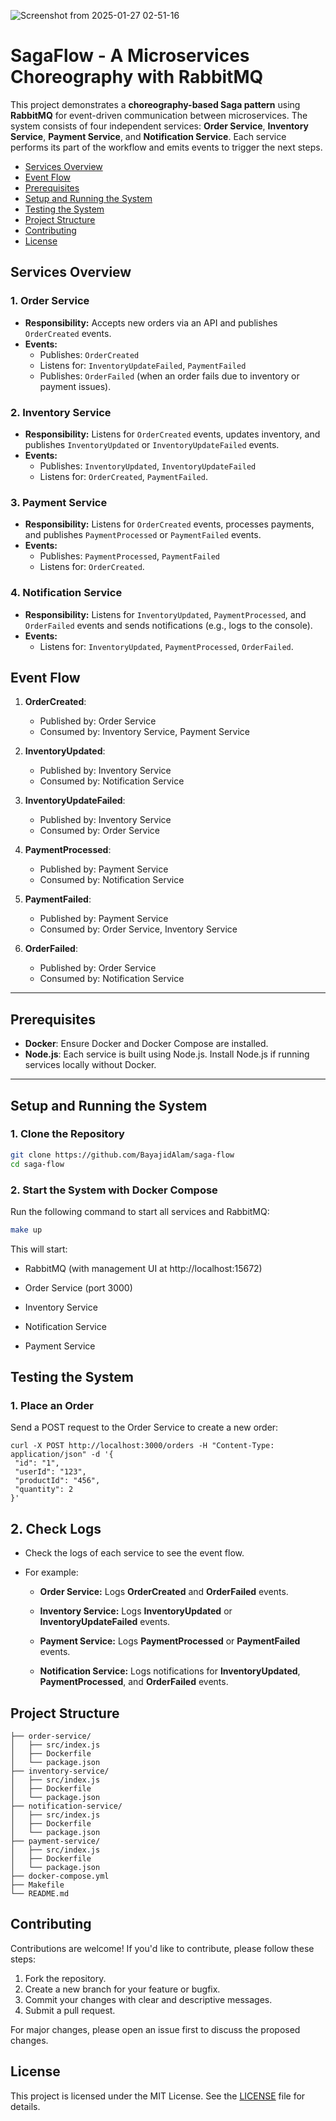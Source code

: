 ![Screenshot from 2025-01-27 02-51-16](https://github.com/user-attachments/assets/4a5a580b-215d-487e-9b2a-407070725720)

# SagaFlow - A Microservices Choreography with RabbitMQ

This project demonstrates a **choreography-based Saga pattern** using **RabbitMQ** for event-driven communication between microservices. The system consists of four independent services: **Order Service**, **Inventory Service**, **Payment Service**, and **Notification Service**. Each service performs its part of the workflow and emits events to trigger the next steps.

- [Services Overview](#services-overview)
- [Event Flow](#event-flow)
- [Prerequisites](#prerequisites)
- [Setup and Running the System](#setup-and-running-the-system)
- [Testing the System](#testing-the-system)
- [Project Structure](#project-structure)
- [Contributing](#contributing)
- [License](#license)

## **Services Overview**

### **1. Order Service**
- **Responsibility:** Accepts new orders via an API and publishes `OrderCreated` events.
- **Events:**
  - Publishes: `OrderCreated`
  - Listens for: `InventoryUpdateFailed`, `PaymentFailed`
  - Publishes: `OrderFailed` (when an order fails due to inventory or payment issues).

### **2. Inventory Service**
- **Responsibility:** Listens for `OrderCreated` events, updates inventory, and publishes `InventoryUpdated` or `InventoryUpdateFailed` events.
- **Events:**
  - Publishes: `InventoryUpdated`, `InventoryUpdateFailed`
  - Listens for: `OrderCreated`, `PaymentFailed`.
    
### **3. Payment Service**
- **Responsibility:** Listens for `OrderCreated` events, processes payments, and publishes `PaymentProcessed` or `PaymentFailed` events.
- **Events:**
  - Publishes: `PaymentProcessed`, `PaymentFailed`
  - Listens for: `OrderCreated`.


### **4. Notification Service**
- **Responsibility:** Listens for `InventoryUpdated`, `PaymentProcessed`, and `OrderFailed` events and sends notifications (e.g., logs to the console).
- **Events:**
  - Listens for: `InventoryUpdated`, `PaymentProcessed`, `OrderFailed`.



## **Event Flow**

1. **OrderCreated**:
   - Published by: Order Service
   - Consumed by: Inventory Service, Payment Service

2. **InventoryUpdated**:
   - Published by: Inventory Service
   - Consumed by: Notification Service

3. **InventoryUpdateFailed**:
   - Published by: Inventory Service
   - Consumed by: Order Service

4. **PaymentProcessed**:
   - Published by: Payment Service
   - Consumed by: Notification Service

5. **PaymentFailed**:
   - Published by: Payment Service
   - Consumed by: Order Service, Inventory Service

6. **OrderFailed**:
   - Published by: Order Service
   - Consumed by: Notification Service

---

## **Prerequisites**

- **Docker**: Ensure Docker and Docker Compose are installed.
- **Node.js**: Each service is built using Node.js. Install Node.js if running services locally without Docker.
---

## **Setup and Running the System**

### **1. Clone the Repository**
```bash
git clone https://github.com/BayajidAlam/saga-flow
cd saga-flow
```
### **2. Start the System with Docker Compose**
Run the following command to start all services and RabbitMQ:
```bash
make up
```
This will start:
- RabbitMQ (with management UI at http://localhost:15672)

- Order Service (port 3000)

- Inventory Service

- Notification Service

- Payment Service 

## Testing the System

###  1. Place an Order
 Send a POST request to the Order Service to create a new order:
 ```
curl -X POST http://localhost:3000/orders -H "Content-Type: application/json" -d '{
  "id": "1",
  "userId": "123",
  "productId": "456",
  "quantity": 2
}'
```

## 2. Check Logs

- Check the logs of each service to see the event flow.

- For example:

  - **Order Service:** Logs **OrderCreated** and **OrderFailed** events.

  - **Inventory Service:** Logs **InventoryUpdated** or **InventoryUpdateFailed** events.

  - **Payment Service:** Logs **PaymentProcessed** or **PaymentFailed** events.

  - **Notification Service:** Logs notifications for **InventoryUpdated**,  **PaymentProcessed**, and **OrderFailed** events.


## Project Structure

```plaintext
├── order-service/
│   ├── src/index.js
│   ├── Dockerfile
│   └── package.json
├── inventory-service/
│   ├── src/index.js
│   ├── Dockerfile
│   └── package.json
├── notification-service/
│   ├── src/index.js
│   ├── Dockerfile
│   └── package.json
├── payment-service/
│   ├── src/index.js
│   ├── Dockerfile
│   └── package.json
├── docker-compose.yml
├── Makefile 
└── README.md
```

## **Contributing**

Contributions are welcome! If you'd like to contribute, please follow these steps:
1. Fork the repository.
2. Create a new branch for your feature or bugfix.
3. Commit your changes with clear and descriptive messages.
4. Submit a pull request.

For major changes, please open an issue first to discuss the proposed changes.

## **License**

This project is licensed under the MIT License. See the [LICENSE](LICENSE) file for details.
